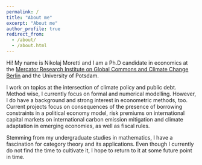 ```yaml
---
permalink: /
title: "About me"
excerpt: "About me"
author_profile: true
redirect_from: 
  - /about/
  - /about.html
---
```

Hi! My name is Nikolaj Moretti and I am a Ph.D candidate in economics at the [Mercator Research Institute on Global Commons and Climate Change Berlin](https://www.mcc-berlin.net/en/index.html) and the University of Potsdam.  

I work on topics at the intersection of climate policy and public debt. Method wise, I currently focus on formal and numerical modelling. However, I do have a background and strong interest in econometric methods, too. Current projects focus on consequences of the presence of borrowing constraints in a political economy model, risk premiums on international capital markets on international carbon emission mitigation and climate adaptation in emerging economies, as well as fiscal rules.  

Stemming from my undergraduate studies in mathematics, I have a fascination for category theory and its applications. Even though I currently do not find the time to cultivate it, I hope to return to it at some future point in time.

